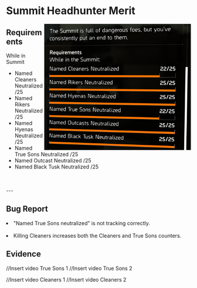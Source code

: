 <h1>Summit Headhunter Merit</h1><img align="right" src="Media/Summit-Headhunter-Merit-Commendation-Desc.png" alt="Image of the Requirements of the Summit Headhunter Merit" width="400">

<h2>Requirements</h2>

While in Summit
- Named Cleaners Neutralized /25
- Named Rikers Neutralized /25
- Named Hyenas Neutralized /25
- Named True Sons Neutralized /25
- Named Outcast Neutralized /25
- Named Black Tusk Neutralized /25
</br>
</br>
---

<h2>Bug Report</h2>

<li>"Named True Sons neutralized" is not tracking correctly.</li></br >
<li>Killing Cleaners increases both the Cleaners and True Sons counters.</li>

<h2>Evidence</h2>

//Insert video True Sons 1
//Insert video True Sons 2

//Insert video Cleaners 1
//Insert video Cleaners 2
